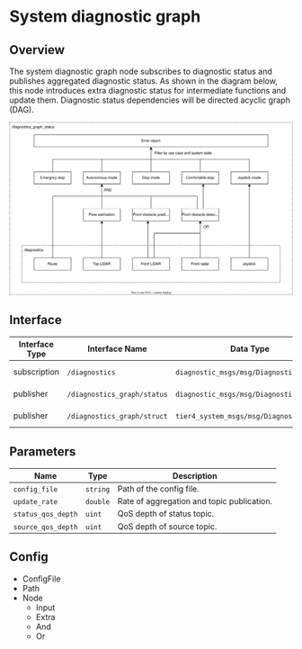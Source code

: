 # System diagnostic graph

## Overview

The system diagnostic graph node subscribes to diagnostic status and publishes aggregated diagnostic status.
As shown in the diagram below, this node introduces extra diagnostic status for intermediate functions and update them.
Diagnostic status dependencies will be directed acyclic graph (DAG).

![overview](./doc/overview.drawio.svg)

## Interface

| Interface Type | Interface Name              | Data Type                               | Description        |
| -------------- | --------------------------- | --------------------------------------- | ------------------ |
| subscription   | `/diagnostics`              | `diagnostic_msgs/msg/DiagnosticArray`   | Input diagnostics. |
| publisher      | `/diagnostics_graph/status` | `diagnostic_msgs/msg/DiagnosticArray`   | Graph status.      |
| publisher      | `/diagnostics_graph/struct` | `tier4_system_msgs/msg/DiagnosticGraph` | Graph structure.   |

## Parameters

| Name               | Type     | Description                                |
| ------------------ | -------- | ------------------------------------------ |
| `config_file`      | `string` | Path of the config file.                   |
| `update_rate`      | `double` | Rate of aggregation and topic publication. |
| `status_qos_depth` | `uint`   | QoS depth of status topic.                 |
| `source_qos_depth` | `uint`   | QoS depth of source topic.                 |

## Config

- ConfigFile
- Path
- Node
  - Input
  - Extra
  - And
  - Or
